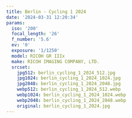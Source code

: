 ```yaml
---
title: Berlin - Cycling 1 2024
date: '2024-03-31 12:20:34'
params:
  iso: '200'
  focal_length: '26'
  f_number: '5.6'
  ev: '0'
  exposure: '1/1250'
  model: RICOH GR IIIx
  make: RICOH IMAGING COMPANY, LTD.
  srcset:
    jpg512: berlin_cycling_1_2024_512.jpg
    jpg1024: berlin_cycling_1_2024_1024.jpg
    jpg2048: berlin_cycling_1_2024_2048.jpg
    webp512: berlin_cycling_1_2024_512.webp
    webp1024: berlin_cycling_1_2024_1024.webp
    webp2048: berlin_cycling_1_2024_2048.webp
    original: berlin_cycling_1_2024.jpg
---
```

